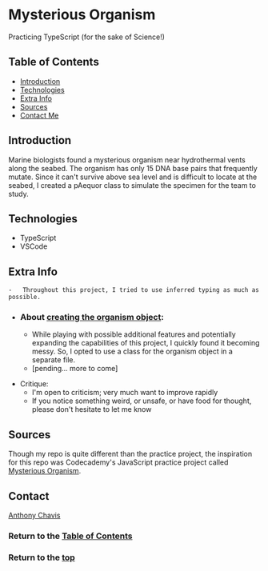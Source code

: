 # Mysterious Organism

Practicing TypeScript (for the sake of Science!)

## Table of Contents

-   [Introduction](#introduction)
-   [Technologies](#technologies)
-   [Extra Info](#extra-info)
-   [Sources](#sources)
-   [Contact Me](#contact)
    <!-- - [Launch](#launch) -->
    <!-- - [Design System](#design-system) -->
    <!-- - [Flowchart](#flowchart) -->
    <!-- - [Architectrure](#architecture) -->

## Introduction

Marine biologists found a mysterious organism near hydrothermal vents along the seabed. The organism has only 15 DNA base pairs that frequently mutate. Since it can't survive above sea level and is difficult to locate at the seabed, I created a pAequor class to simulate the specimen for the team to study.

## Technologies

-   TypeScript
-   VSCode

<!-- ## Launch

[Live site][live-site] -->

<!-- ## Design System

Cheat Sheet's [design system][design-system] -->

<!-- ## Flowchart

 ![Flowchart][flowchart] -->

<!-- ## Architecture

 ![Architecture][architecture] -->

## Extra Info

    -   Throughout this project, I tried to use inferred typing as much as possible.

-   ### About [creating the organism object][main-program-file]:
    -   While playing with possible additional features and potentially expanding the capabilities of this project, I quickly found it becoming messy. So, I opted to use a class for the organism object in a separate file.
    -   [pending... more to come]
          <!-- -   it was discovered that pAeuquor w/ G & C being 60% or more of the DNA composition would not survive long enough to experiement...too short lifespan .. willLikelySurvive() -->
          <!-- -   Challenged myself to -->
          <!-- -   It is simplified to a function that will -->
          <!-- -   _could've _ -->

<!--
A lot is different from Codecademy's practice project.

- About the README:
  -

  -  -->

-   Critique:
    -   I'm open to criticism; very much want to improve rapidly
    -   If you notice something weird, or unsafe, or have food for thought, please don't hesitate to let me know

## Sources

Though my repo is quite different than the practice project, the inspiration for this repo was Codecademy's JavaScript practice project called [Mysterious Organism][lesson-site].

## Contact

[Anthony Chavis][email]

### Return to the [Table of Contents](#table-of-contents)

### Return to the [top](#)

<!-- [live-site]: -->
<!-- [design-system]:  -->
<!-- [flowchart]:  -->
<!-- [architecture]:  -->
<!-- [example-site]:  -->

<!-- https://github.com/anthonychavis/mysteriousorganism/blob/main/mysterious-organism.ts -->

[main-program-file]: https://github.com/anthonychavis/mysteriousorganism/blob/main/class-organism.ts
[lesson-site]: https://www.codecademy.com/projects/practice/mysterious-organism
[email]: gitanthony@yahoo.com
